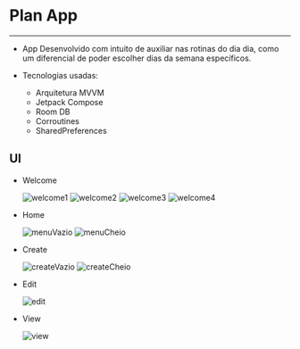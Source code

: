 # Plan App

---

- App Desenvolvido com intuito de auxiliar nas rotinas do dia dia, como um diferencial de poder escolher dias da semana específicos.

- Tecnologias usadas:
    - Arquitetura MVVM
    - Jetpack Compose 
    - Room DB
    - Corroutines
    - SharedPreferences

## UI

- Welcome

    ![welcome1](images/welcome1.png)
    ![welcome2](images/welcome2.png)
    ![welcome3](images/welcome3.png)
    ![welcome4](images/welcome4.png)

- Home

    ![menuVazio](images/menuEmpty.png)
    ![menuCheio](images/menuFull.png)

- Create

    ![createVazio](images/createEmpty.png)
    ![createCheio](images/createFull.png)

- Edit

    ![edit](images/edit.png)

- View

    ![view](images/view.png)
